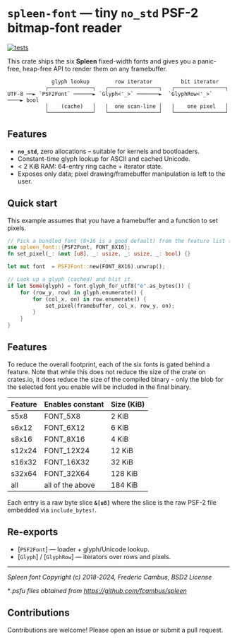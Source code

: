 # `spleen-font`  — tiny `no_std` PSF-2 bitmap‐font reader

[![tests](https://github.com/sanufar/spleen-font-rs/actions/workflows/ci.yml/badge.svg)](https://github.com/sanufar/spleen-font-rs/actions/workflows/ci.yml)

This crate ships the six **Spleen** fixed-width fonts and gives you a
panic-free, heap-free API to render them on any framebuffer.

```text
              glyph lookup        row iterator         bit iterator
            ┌──────────────┐   ┌────────────────┐   ┌────────────────┐
UTF-8 ──► `PSF2Font` ──────► `Glyph<'_>` ───────►  `GlyphRow<'_>` ────► bool
            │    (cache)   │   |  one scan-line │   |    one pixel   │
            └──────────────┘   └────────────────┘   └────────────────┘
```

## Features

* **`no_std`**, zero allocations – suitable for kernels and bootloaders.
* Constant-time glyph lookup for ASCII and cached Unicode.
* < 2 KiB RAM: 64-entry ring cache + iterator state.
* Exposes only data; pixel drawing/framebuffer manipulation is left to the user.

## Quick start

This example assumes that you have a framebuffer and a function to set pixels.

```rust
// Pick a bundled font (8×16 is a good default) from the feature list (below)
use spleen_font::{PSF2Font, FONT_8X16};
fn set_pixel(_: &mut [u8], _: usize, _: usize, _: bool) {}

let mut font  = PSF2Font::new(FONT_8X16).unwrap();

// Look up a glyph (cached) and blit it.
if let Some(glyph) = font.glyph_for_utf8("é".as_bytes()) {
    for (row_y, row) in glyph.enumerate() {
        for (col_x, on) in row.enumerate() {
            set_pixel(framebuffer, col_x, row_y, on);
        }
    }
}
```

## Features

To reduce the overall footprint, each of the six fonts is gated behind a feature. Note that while this does not reduce the size of the crate on crates.io, it does reduce the size of the compiled binary - only the blob for the selected font you enable will be included in the final binary.

Feature | Enables constant | Size (KiB)
|---------|-----------|--------------------|
s5x8 | FONT_5X8 | 2 KiB
s6x12 | FONT_6X12 | 6 KiB
s8x16 | FONT_8X16 | 4 KiB
s12x24 | FONT_12X24 | 12 KiB
s16x32 | FONT_16X32 | 32 KiB
s32x64 | FONT_32X64 | 128 KiB
all | all of the above | 184 KiB

Each entry is a raw byte slice **`&[u8]`** where the slice is the raw PSF-2 file embedded via `include_bytes!`.

## Re-exports

* [`PSF2Font`] — loader + glyph/Unicode lookup.
* [`Glyph`] / [`GlyphRow`] — iterators over rows and pixels.
---

*Spleen font Copyright (c) 2018-2024, Frederic Cambus, BSD2 License*

**.psfu files obtained from https://github.com/fcambus/spleen*

## Contributions

Contributions are welcome! Please open an issue or submit a pull request.
